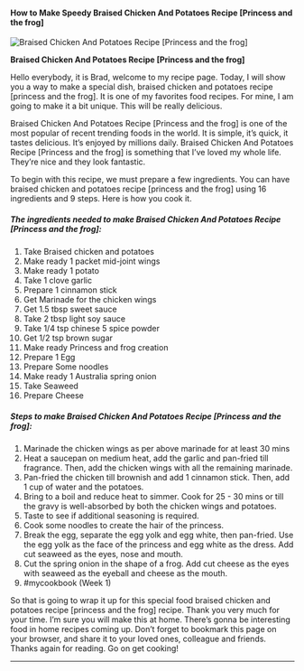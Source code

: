             

#### How to Make Speedy Braised Chicken And Potatoes Recipe \[Princess and the frog\]

![Braised Chicken And Potatoes Recipe [Princess and the frog]](https://img-global.cpcdn.com/recipes/308c90dbdb19ab36/751x532cq70/braised-chicken-and-potatoes-recipe-princess-and-the-frog-recipe-main-photo.jpg)

**Braised Chicken And Potatoes Recipe \[Princess and the frog\]**

Hello everybody, it is Brad, welcome to my recipe page. Today, I will show you a way to make a special dish, braised chicken and potatoes recipe \[princess and the frog\]. It is one of my favorites food recipes. For mine, I am going to make it a bit unique. This will be really delicious.

Braised Chicken And Potatoes Recipe \[Princess and the frog\] is one of the most popular of recent trending foods in the world. It is simple, it’s quick, it tastes delicious. It’s enjoyed by millions daily. Braised Chicken And Potatoes Recipe \[Princess and the frog\] is something that I’ve loved my whole life. They’re nice and they look fantastic.

To begin with this recipe, we must prepare a few ingredients. You can have braised chicken and potatoes recipe \[princess and the frog\] using 16 ingredients and 9 steps. Here is how you cook it.

##### The ingredients needed to make Braised Chicken And Potatoes Recipe \[Princess and the frog\]:

1.  Take Braised chicken and potatoes
2.  Make ready 1 packet mid-joint wings
3.  Make ready 1 potato
4.  Take 1 clove garlic
5.  Prepare 1 cinnamon stick
6.  Get Marinade for the chicken wings
7.  Get 1.5 tbsp sweet sauce
8.  Take 2 tbsp light soy sauce
9.  Take 1/4 tsp chinese 5 spice powder
10.  Get 1/2 tsp brown sugar
11.  Make ready Princess and frog creation
12.  Prepare 1 Egg
13.  Prepare Some noodles
14.  Make ready 1 Australia spring onion
15.  Take Seaweed
16.  Prepare Cheese

##### Steps to make Braised Chicken And Potatoes Recipe \[Princess and the frog\]:

1.  Marinade the chicken wings as per above marinade for at least 30 mins
2.  Heat a saucepan on medium heat, add the garlic and pan-fried till fragrance. Then, add the chicken wings with all the remaining marinade.
3.  Pan-fried the chicken till brownish and add 1 cinnamon stick. Then, add 1 cup of water and the potatoes.
4.  Bring to a boil and reduce heat to simmer. Cook for 25 - 30 mins or till the gravy is well-absorbed by both the chicken wings and potatoes.
5.  Taste to see if additional seasoning is required.
6.  Cook some noodles to create the hair of the princess.
7.  Break the egg, separate the egg yolk and egg white, then pan-fried. Use the egg yolk as the face of the princess and egg white as the dress. Add cut seaweed as the eyes, nose and mouth.
8.  Cut the spring onion in the shape of a frog. Add cut cheese as the eyes with seaweed as the eyeball and cheese as the mouth.
9.  #mycookbook (Week 1)

So that is going to wrap it up for this special food braised chicken and potatoes recipe \[princess and the frog\] recipe. Thank you very much for your time. I’m sure you will make this at home. There’s gonna be interesting food in home recipes coming up. Don’t forget to bookmark this page on your browser, and share it to your loved ones, colleague and friends. Thanks again for reading. Go on get cooking!

* * *